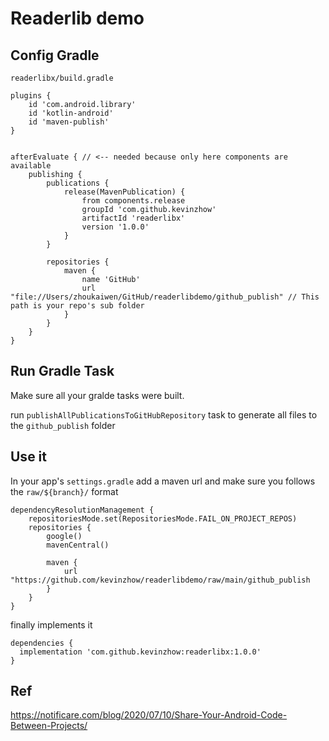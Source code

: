# Readerlib demo

## Config Gradle

`readerlibx/build.gradle`

```
plugins {
    id 'com.android.library'
    id 'kotlin-android'
    id 'maven-publish'
}


afterEvaluate { // <-- needed because only here components are available
    publishing {
        publications {
            release(MavenPublication) {
                from components.release
                groupId 'com.github.kevinzhow'
                artifactId 'readerlibx'
                version '1.0.0'
            }
        }

        repositories {
            maven {
                name 'GitHub'
                url "file://Users/zhoukaiwen/GitHub/readerlibdemo/github_publish" // This path is your repo's sub folder
            }
        }
    }
}
```

## Run Gradle Task

Make sure all your gralde tasks were built.

run `publishAllPublicationsToGitHubRepository` task to generate all files to the `github_publish` folder

## Use it

In your app's `settings.gradle` add a maven url and make sure you follows the `raw/${branch}/` format

```
dependencyResolutionManagement {
    repositoriesMode.set(RepositoriesMode.FAIL_ON_PROJECT_REPOS)
    repositories {
        google()
        mavenCentral()

        maven {
            url "https://github.com/kevinzhow/readerlibdemo/raw/main/github_publish
        }
    }
}
```

finally implements it

```
dependencies {
  implementation 'com.github.kevinzhow:readerlibx:1.0.0'
}
```

## Ref

https://notificare.com/blog/2020/07/10/Share-Your-Android-Code-Between-Projects/